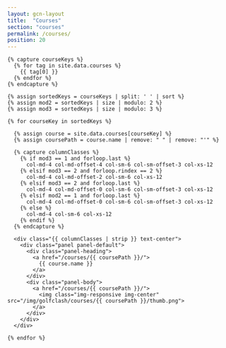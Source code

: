 ```yaml
---
layout: gcn-layout
title:  "Courses"
section: "courses"
permalink: /courses/
position: 20
---
```


<div class="row">

  <div class="col-lg-8 col-lg-offset-2 col-sm-12">

    {% capture courseKeys %}
      {% for tag in site.data.courses %}
        {{ tag[0] }}
      {% endfor %}
    {% endcapture %}

    {% assign sortedKeys = courseKeys | split: ' ' | sort %}
    {% assign mod2 = sortedKeys | size | modulo: 2 %}
    {% assign mod3 = sortedKeys | size | modulo: 3 %}

    {% for courseKey in sortedKeys %}

      {% assign course = site.data.courses[courseKey] %}
      {% assign coursePath = course.name | remove: " " | remove: "'" %}

      {% capture columnClasses %}
        {% if mod3 == 1 and forloop.last %}
          col-md-4 col-md-offset-4 col-sm-6 col-sm-offset-3 col-xs-12
        {% elsif mod3 == 2 and forloop.rindex == 2 %}
          col-md-4 col-md-offset-2 col-sm-6 col-xs-12
        {% elsif mod3 == 2 and forloop.last %}
          col-md-4 col-md-offset-0 col-sm-6 col-sm-offset-3 col-xs-12
        {% elsif mod2 == 1 and forloop.last %}
          col-md-4 col-md-offset-0 col-sm-6 col-sm-offset-3 col-xs-12
        {% else %}
          col-md-4 col-sm-6 col-xs-12
        {% endif %}
      {% endcapture %}

      <div class="{{ columnClasses | strip }} text-center">
        <div class="panel panel-default">
          <div class="panel-heading">
            <a href="/courses/{{ coursePath }}/">
              {{ course.name }}
            </a>
          </div>
          <div class="panel-body">
            <a href="/courses/{{ coursePath }}/">
              <img class="img-responsive img-center" src="/img/golfclash/courses/{{ coursePath }}/thumb.png">
            </a>
          </div>
        </div>
      </div>

    {% endfor %}

  </div>

</div>

